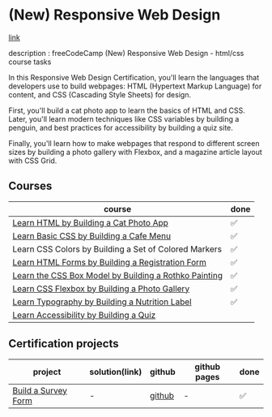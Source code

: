 # (New) Responsive Web Design

[link](https://www.freecodecamp.org/learn/2022/responsive-web-design/)

description : freeCodeCamp (New) Responsive Web Design - html/css course tasks

In this Responsive Web Design Certification, you'll learn the languages that developers use to build webpages: HTML (Hypertext Markup Language) for content, and CSS (Cascading Style Sheets) for design.

First, you'll build a cat photo app to learn the basics of HTML and CSS. Later, you'll learn modern techniques like CSS variables by building a penguin, and best practices for accessibility by building a quiz site.

Finally, you'll learn how to make webpages that respond to different screen sizes by building a photo gallery with Flexbox, and a magazine article layout with CSS Grid.

## Courses
| course | done |
| --- | --- |
| [Learn HTML by Building a Cat Photo App](https://www.freecodecamp.org/learn/2022/responsive-web-design/learn-html-by-building-a-cat-photo-app/) | ✅ |
| [Learn Basic CSS by Building a Cafe Menu](https://www.freecodecamp.org/learn/2022/responsive-web-design/learn-basic-css-by-building-a-cafe-menu/) | ✅ |
| Learn CSS Colors by Building a Set of Colored Markers | ✅ |
| [Learn HTML Forms by Building a Registration Form](https://www.freecodecamp.org/learn/2022/responsive-web-design/learn-html-forms-by-building-a-registration-form/) | ✅ |
| [Learn the CSS Box Model by Building a Rothko Painting](https://www.freecodecamp.org/learn/2022/responsive-web-design/learn-the-css-box-model-by-building-a-rothko-painting/) | ✅ |
| [Learn CSS Flexbox by Building a Photo Gallery](https://www.freecodecamp.org/learn/2022/responsive-web-design/learn-css-flexbox-by-building-a-photo-gallery/) | ✅ |
| [Learn Typography by Building a Nutrition Label](https://www.freecodecamp.org/learn/2022/responsive-web-design/learn-typography-by-building-a-nutrition-label/) | ✅ |
| [Learn Accessibility by Building a Quiz](https://www.freecodecamp.org/learn/2022/responsive-web-design/learn-accessibility-by-building-a-quiz/) |  |


## Certification projects
| project | solution(link) | github | github pages | done |
| --- | --- | --- | --- | --- |
| [Build a Survey Form](https://www.freecodecamp.org/learn/2022/responsive-web-design/build-a-survey-form-project/build-a-survey-form) | - | [github](https://github.com/DreasWeiss/fccBuildASurveyForm) | - | ✅ |